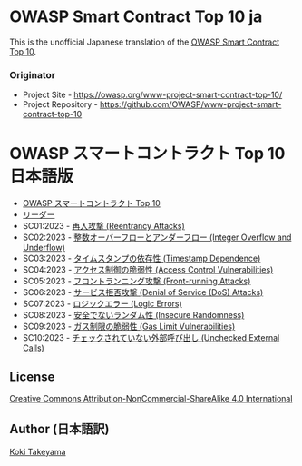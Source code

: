 # OWASP Smart Contract Top 10 ja

This is the unofficial Japanese translation of the [OWASP Smart Contract Top 10](https://github.com/OWASP/www-project-smart-contract-top-10).

### Originator

- Project Site - <https://owasp.org/www-project-smart-contract-top-10/>
- Project Repository - <https://github.com/OWASP/www-project-smart-contract-top-10>

# OWASP スマートコントラクト Top 10 日本語版

* [OWASP スマートコントラクト Top 10](Document/index.md)
* [リーダー](Document/leaders.md)
* SC01:2023 - [再入攻撃 (Reentrancy Attacks)](Document/2023/en/src/SC01-reentrancy-attacks.md)
* SC02:2023 - [整数オーバーフローとアンダーフロー (Integer Overflow and Underflow)](Document/2023/en/src/SC02-integer-overflow-underflow.md)
* SC03:2023 - [タイムスタンプの依存性 (Timestamp Dependence)](Document/2023/en/src/SC03-timestamp-dependence.md)
* SC04:2023 - [アクセス制御の脆弱性 (Access Control Vulnerabilities)](Document/2023/en/src/SC04-access-control-vulnerabilities.md)
* SC05:2023 - [フロントランニング攻撃 (Front-running Attacks)](Document/2023/en/src/SC05-front-running-attacks.md)
* SC06:2023 - [サービス拒否攻撃 (Denial of Service (DoS) Attacks)](Document/2023/en/src/SC06-denial-of-service-attacks.md)
* SC07:2023 - [ロジックエラー (Logic Errors)](Document/2023/en/src/SC07-logic-errors.md)
* SC08:2023 - [安全でないランダム性 (Insecure Randomness)](Document/2023/en/src/SC08-insecure-randomness.md)
* SC09:2023 - [ガス制限の脆弱性 (Gas Limit Vulnerabilities)](Document/2023/en/src/SC09-gas-limit-vulnerabilities.md)
* SC10:2023 - [チェックされていない外部呼び出し (Unchecked External Calls)](Document/2023/en/src/SC10-unchecked-external-calls.md)

## License

[Creative Commons Attribution-NonCommercial-ShareAlike 4.0 International](https://creativecommons.org/licenses/by-nc-sa/4.0/)

## Author (日本語訳)

[Koki Takeyama](https://github.com/coky-t)
